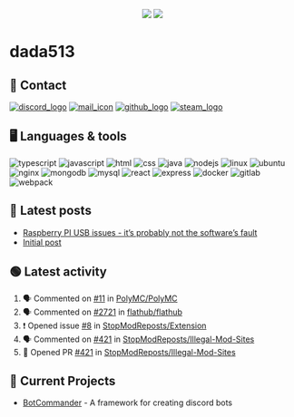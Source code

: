 <p align="center">
  <img src="https://github-readme-stats.vercel.app/api?username=dada513&show_icons=true&count_private=true&include_all_commits=true&hide_border=true"/>
  <img src="https://github-readme-stats.vercel.app/api/top-langs/?username=dada513&layout=compact&count_private=true&include_all_commits=true&hide_border=true&langs_count=10"/>
</p>

# dada513

## 📨 Contact

[![discord_logo](https://icongr.am/material/discord.svg)](./discord.md)
[![mail_icon](https://icongr.am/material/email.svg)](mailto:dada513@protonmail.com)
[![github_logo](https://icongr.am/material/github.svg)](https://github.com/dada513)
[![steam_logo](https://icongr.am/material/steam.svg)](http://steamcommunity.com/profiles/76561198966378927)

## 🖥️ Languages & tools

![typescript](https://icongr.am/devicon/typescript-original.svg)
![javascript](https://icongr.am/devicon/javascript-original.svg)
![html](https://icongr.am/devicon/html5-original.svg)
![css](https://icongr.am/devicon/css3-original.svg)
![java](https://icongr.am/devicon/java-original.svg)
![nodejs](https://icongr.am/devicon/nodejs-original.svg)
![linux](https://icongr.am/devicon/linux-original.svg)
![ubuntu](https://icongr.am/devicon/ubuntu-plain.svg)
![nginx](https://icongr.am/devicon/nginx-original.svg)
![mongodb](https://icongr.am/devicon/mongodb-original-wordmark.svg)
![mysql](https://icongr.am/devicon/mysql-original-wordmark.svg)
![react](https://icongr.am/devicon/react-original.svg)
![express](https://icongr.am/devicon/express-original-wordmark.svg)
![docker](https://icongr.am/devicon/docker-original.svg)
![gitlab](https://icongr.am/devicon/gitlab-original.svg)
![webpack](https://icongr.am/devicon/webpack-original.svg)

## 📘 Latest posts

<!-- BLOG-POST-LIST:START -->
- [Raspberry PI USB issues - it’s probably not the software’s fault](https://d513.space/raspberry/2021/12/09/raspberry-pi-power-fix.html)
- [Initial post](https://d513.space/2021/12/08/init.html)
<!-- BLOG-POST-LIST:END -->

## 🟢 Latest activity

<!--START_SECTION:activity-->

1. 🗣 Commented on [#11](https://github.com/PolyMC/PolyMC/issues/11) in [PolyMC/PolyMC](https://github.com/PolyMC/PolyMC)
2. 🗣 Commented on [#2721](https://github.com/flathub/flathub/issues/2721) in [flathub/flathub](https://github.com/flathub/flathub)
3. ❗️ Opened issue [#8](https://github.com/StopModReposts/Extension/issues/8) in [StopModReposts/Extension](https://github.com/StopModReposts/Extension)
4. 🗣 Commented on [#421](https://github.com/StopModReposts/Illegal-Mod-Sites/issues/421) in [StopModReposts/Illegal-Mod-Sites](https://github.com/StopModReposts/Illegal-Mod-Sites)
5. 💪 Opened PR [#421](https://github.com/StopModReposts/Illegal-Mod-Sites/pull/421) in [StopModReposts/Illegal-Mod-Sites](https://github.com/StopModReposts/Illegal-Mod-Sites)
<!--END_SECTION:activity-->

## 🔌 Current Projects

- [BotCommander](https://github.com/dada513/botcommander) - A framework for creating discord bots

